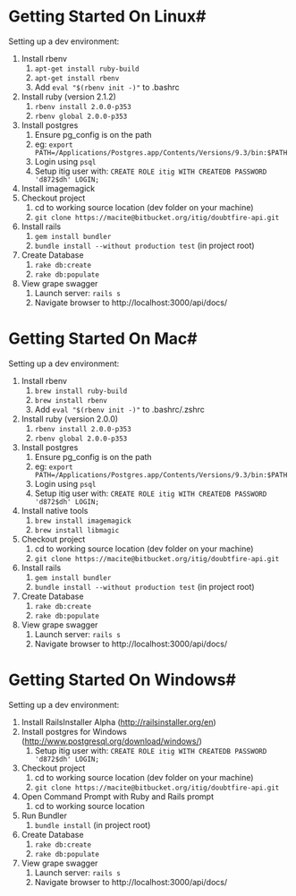 # Getting Started On Linux#

Setting up a dev environment:

1. Install rbenv
    1. `apt-get install ruby-build`
    2. `apt-get install rbenv`
    3. Add `eval "$(rbenv init -)"` to .bashrc
2. Install ruby (version 2.1.2)
    1. `rbenv install 2.0.0-p353`
    2. `rbenv global 2.0.0-p353`
3. Install postgres
    1. Ensure pg_config is on the path
    2. eg: `export PATH=/Applications/Postgres.app/Contents/Versions/9.3/bin:$PATH`
    3. Login using `psql`
    4. Setup itig user with: `CREATE ROLE itig WITH CREATEDB PASSWORD 'd872$dh' LOGIN;`
4. Install imagemagick
4. Checkout project
    1. cd to working source location (dev folder on your machine)
    2. `git clone https://macite@bitbucket.org/itig/doubtfire-api.git`
5. Install rails
    1. `gem install bundler`
    2. `bundle install --without production test` (in project root)
6. Create Database
    1. `rake db:create`
    2. `rake db:populate`
7. View grape swagger
    1. Launch server: `rails s`
    2. Navigate browser to http://localhost:3000/api/docs/

# Getting Started On Mac#

Setting up a dev environment:

1. Install rbenv
    1. `brew install ruby-build`
    2. `brew install rbenv`
    3. Add `eval "$(rbenv init -)"` to .bashrc/.zshrc
2. Install ruby (version 2.0.0)
    1. `rbenv install 2.0.0-p353`
    2. `rbenv global 2.0.0-p353`
3. Install postgres
    1. Ensure pg_config is on the path
    2. eg: `export PATH=/Applications/Postgres.app/Contents/Versions/9.3/bin:$PATH`
    3. Login using `psql`
    4. Setup itig user with: `CREATE ROLE itig WITH CREATEDB PASSWORD 'd872$dh' LOGIN;`
4. Install native tools
    1. `brew install imagemagick`
    1. `brew install libmagic`
4. Checkout project
    1. cd to working source location (dev folder on your machine)
    2. `git clone https://macite@bitbucket.org/itig/doubtfire-api.git`
5. Install rails
    1. `gem install bundler`
    2. `bundle install --without production test` (in project root)
6. Create Database
    1. `rake db:create`
    2. `rake db:populate`
7. View grape swagger
    1. Launch server: `rails s`
    2. Navigate browser to http://localhost:3000/api/docs/

# Getting Started On Windows#

Setting up a dev environment:

1. Install RailsInstaller Alpha (http://railsinstaller.org/en)
2. Install postgres for Windows (http://www.postgresql.org/download/windows/)
    1. Setup itig user with: `CREATE ROLE itig WITH CREATEDB PASSWORD 'd872$dh' LOGIN;`
4. Checkout project
    1. cd to working source location (dev folder on your machine)
    2. `git clone https://macite@bitbucket.org/itig/doubtfire-api.git`
5. Open Command Prompt with Ruby and Rails prompt
    1. cd to working source location
6. Run Bundler
    1. `bundle install` (in project root)
6. Create Database
    1. `rake db:create`
    2. `rake db:populate`
7. View grape swagger
    1. Launch server: `rails s`
    2. Navigate browser to http://localhost:3000/api/docs/
